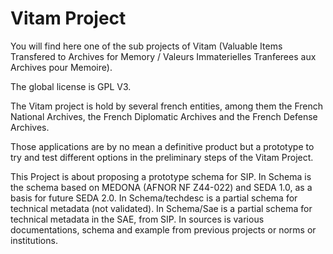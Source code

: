 Vitam Project
=============

You will find here one of the sub projects of Vitam (Valuable Items Transfered to Archives for Memory / Valeurs Immaterielles Tranferees aux Archives pour Memoire).

The global license is GPL V3.

The Vitam project is hold by several french entities, among them the French National Archives, the French Diplomatic Archives and the French Defense Archives.

Those applications are by no mean a definitive product but a prototype to try and test different options in the preliminary steps of the Vitam Project.


This Project is about proposing a prototype schema for SIP.
In Schema is the schema based on MEDONA (AFNOR NF Z44-022) and SEDA 1.0, as a basis for future SEDA 2.0.
In Schema/techdesc is a partial schema for technical metadata (not validated).
In Schema/Sae is a partial schema for technical metadata in the SAE, from SIP.
In sources is various documentations, schema and example from previous projects or norms or institutions.
